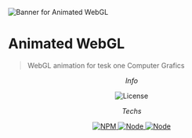 ![Banner for Animated WebGL](https://github.com/maccali/Animated_WebGL/tree/master/.github/capa.png)

# Animated WebGL
> WebGL animation for tesk one Computer Grafics

<p align="center">
  <i>Info</i>
</p>
<p align="center">
  <img alt="License" src="https://img.shields.io/static/v1?label=license&message=MIT&color=7159c1&labelColor=000000&style=flat-square">
</p>

<p align="center">
  <i>Techs</i>
</p>

<p align="center">
  <a href="https://www.npmjs.com" target="_blank">
    <img alt="NPM" src="https://img.shields.io/badge/HTML-5-0.svg?style=flat-square&color=e44d26&labelColor=000000">
  </a>
  <a href="https://nodejs.org/en/" target="_blank">
    <img alt="Node" src="https://img.shields.io/badge/Javascript--0.svg?style=flat-square&color=f7df1e&labelColor=000000">
  </a>
    <a href="https://nodejs.org/en/" target="_blank">
    <img alt="Node" src="https://img.shields.io/badge/PixiJS-v5.1.3-0.svg?style=flat-square&color=e91e63&labelColor=000000">
  </a>
</p>